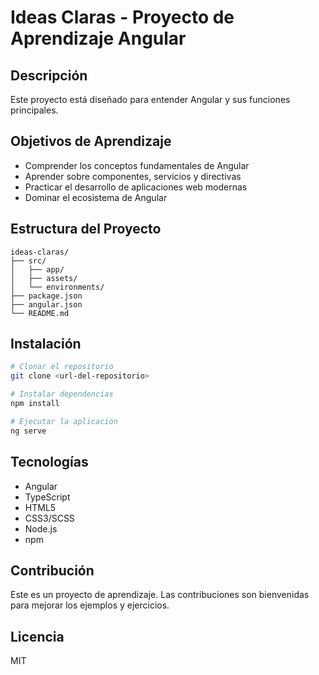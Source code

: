# Ideas Claras - Proyecto de Aprendizaje Angular

## Descripción
Este proyecto está diseñado para entender Angular y sus funciones principales.

## Objetivos de Aprendizaje
- Comprender los conceptos fundamentales de Angular
- Aprender sobre componentes, servicios y directivas
- Practicar el desarrollo de aplicaciones web modernas
- Dominar el ecosistema de Angular

## Estructura del Proyecto
```
ideas-claras/
├── src/
│   ├── app/
│   ├── assets/
│   └── environments/
├── package.json
├── angular.json
└── README.md
```

## Instalación
```bash
# Clonar el repositorio
git clone <url-del-repositorio>

# Instalar dependencias
npm install

# Ejecutar la aplicación
ng serve
```

## Tecnologías
- Angular
- TypeScript
- HTML5
- CSS3/SCSS
- Node.js
- npm

## Contribución
Este es un proyecto de aprendizaje. Las contribuciones son bienvenidas para mejorar los ejemplos y ejercicios.

## Licencia
MIT
